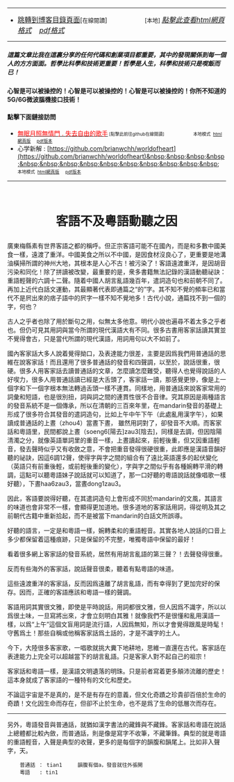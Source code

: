 ****
- [<font size=3>跳轉到博客目錄頁面</font>](../../tableOfContent.md)[<font size=2>在線閱讀</font>]&nbsp;&nbsp; &nbsp; &nbsp; &nbsp; &nbsp; &nbsp; &nbsp; &nbsp; &nbsp;&nbsp; &nbsp;  <font size=2> [本地] </font><font size=3>[*_點擊此查看html網頁格式_*](../../tableOfContent.html)&nbsp; &nbsp; [*_pdf格式_*](../../tableOfContent.md.pdf)</font>
****

##### *_這篇文章比我在這裏分享的任何代碼和創業項目都重要，其中的發現關係到每一個人的方方面面。哲學比科學和技術更重要！哲學是人生，科學和技術只是喫飯而已！_*

#### 心智是可以被操控的！心智是可以被操控的！心智是可以被操控的！你所不知道的5G/6G微波腦機接口技術！ 

#### 點擊下面鏈接訪問
- [<font color=red>無眠月照無情門 . 失去自由的歌手</font>](https://github.com/brianwchh/worldofheart/blob/main/md_and_html/%E7%84%A1%E7%9C%A0%E6%9C%88%E7%85%A7%E7%84%A1%E6%83%85%E9%96%80.md)<font size=1> [點擊此前往github在線閱讀]</font> &nbsp;&nbsp;&nbsp;&nbsp;&nbsp;&nbsp;&nbsp;&nbsp;&nbsp;&nbsp;&nbsp;&nbsp;&nbsp;&nbsp;&nbsp; <font size=1>本地模式 &nbsp;[html網頁版](../../md_and_html/無眠月照無情門.html) &nbsp;&nbsp;&nbsp; [pdf版本](../../md_and_html/無眠月照無情門.md.pdf) </font>
- 心学新解 : [https://github.com/brianwchh/worldofheart](https://github.com/brianwchh/worldofheart)&nbsp;&nbsp;&nbsp;&nbsp;&nbsp;&nbsp;&nbsp;&nbsp;&nbsp;&nbsp;&nbsp;&nbsp;&nbsp;&nbsp;&nbsp; <font size=1>本地模式 &nbsp;[html網頁版](../../md_and_html/心學新解.html) &nbsp;&nbsp;&nbsp; [pdf版本](../../md_and_html/心學新解.md.pdf) </font>

****

</br>

# <p align="center"> 客語不及粵語動聽之因    </p>

廣東梅縣素有世界客語之都的稱呼。但正宗客語可能不在國內，而是和多數中國美食一樣，遠渡了重洋。中國美食之所以不中國，是因食材沒良心了，更重要是地溝油橫掃所謂的神州大地，其根本是人心不古！被污染了！客語遠渡重洋，是因胡音污染和同化！除了拼讀被改變，最重要的是，衆多書籍無法記錄的漢語動聽祕訣：重語輕聲的六調十二聲。隨着中國人胡言亂語幾百年，遣詞造句也和前朝不同了。再加上近代白話文運動，其最顯著代表即通篇之“的”字。其不知不覺的頻率已和當代不是屄出來的痞子語中的屄字一樣不知不覺地多！古代小說，通篇找不到一個的字，何也？ 

古人之乎者也除了用於斷句之用，似無太多他意。明代小說也遍尋不着太多之乎者也。但仍可見其用詞與當今所謂的現代漢語大有不同。很多古書用客家話讀其實並不覺得會古，只是當代所謂的現代漢語，用詞用句以大不如前了。   

國內客家話大多人說着覺得拗口，及表達能力很差，主要是因爲我們用普通話的思維在說客家話！而且還用了很多普通話的發音和四聲調，以至於，說話很重，很硬。很多人用客家話去讀普通話的文章，怎麼讀怎麼難受，聽得人也覺得說話的人好喫力，很多人用普通話讀已經是大舌頭了，客家話一讀，那感覺更慘，像是上一個字和下一個字根本無法轉過舌頭一樣不連貫。同樣地，用普通話來說客家常用的詞彙和短語，也是很別扭，詞與詞之間的連貫性很不合音律。究其原因是兩種語言的發音系統不是一個傳承，所以在清朝的三百來年里，在mandarin發音的基礎上形成了很多符合其發音的遣詞造句，比如上午中午下午（此處亂用漢字午），如果讀成普通話的上晝（zhou4）當晝下晝， 雖然用詞對了，卻發音不大順。而客家話和粵語里，民間都說上晝（soeng6[陽去]zau3[陰去]，同樣是去調，但因陰陽清濁之分，就像英語單詞里的重音一樣，上晝讀起來，前輕後重，但又因重語輕音，發去聲時似乎又有收斂之意，不會把重音發得很硬很重，此即應是漢語音韻好聽的祕訣，因這6調12聲，使得字與字之間的組合有了遠比英語還多的起伏變化（英語只有前重後輕，或前輕後重的變化），字與字之間似乎有各種婉轉平滑的轉調，這點可以聽粵語妹子說話就可以知道了，那一口好聽的粵語說話就像唱歌一樣好聽），下晝haa6zau3，當晝dong1zau3。

因此，客語要說得好聽，在其遣詞造句上會形成不同於mandarin的文風，其語言的味道也會非常不一樣，會顯得更加道地。很多道地的客家話用詞，得從明及其之前朝代古籍中重新拾起，而不是被當下mandarin的白話文所誤導。

好聽的語言，一定是和粵語一樣，婉轉柔和的重語輕音。其實各地人說話的口音上多少都保留着這種痕跡，只是保留的不完整，唯獨粵語中保留的最好！ 

看着很多網上客家話的發音系統，居然有用胡言亂語的第三聲？！去聲發得很重。 

反而有些海外的客家話，說話聲音很柔，聽着有點粵語的味道。

這些遠渡重洋的客家話，反而因爲遠離了胡言亂語，而有幸得到了更加完好的保存。因而，正確的客語應該和粵語一樣的聲調。  

客語用詞其實很文雅，即使是平時說話，用詞都很文雅，但人因爲不識字，所以以爲很土味，一旦寫將出來，才會立刻明白其雅！就像我們不是很懂和亂用漢語一樣，以爲“上午”這個文盲用詞是流行語，人因爲無知，所以才會覺得跟風是時髦！守舊爲土！那些自稱或他稱客家話爲土話的，才是不識字的土人。

今下，大陸很多客家歌，一唱歌就挑大糞下地耕地，思維一直還在古代。客家話在表達能力上完全可以超越當下的胡言亂語。只是客家人對不起自己的祖宗！

客家話和粵語一樣，是漢語文明遺落的明珠。只是前者寫着更多顛沛流離的歷史！這本身就成了客家語的一種特有的文化和歷史。

不論這宇宙是不是真的，是不是有存在的意義，但文化奇蹟之珍貴卻百倍於生命的奇蹟！文化因生命而存在，但卻不止於生命，也不是爲了生命的低層次而存在。

------
另外，粵語發音與普通話，就猶如漢字書法的藏鋒與不藏鋒。客家話和粵語在說話上總體都比較內斂，而普通話，則是像是寫字不收筆，不藏筆鋒。典型的就是粵語的重語輕音，入聲是典型的收聲，更多的是每個字的韻腹和韻尾上。比如非入聲字，天。   
        
        普通話 ： tian1     韻腹有個a，發音就往外張開  
        粵語   : tin1      

